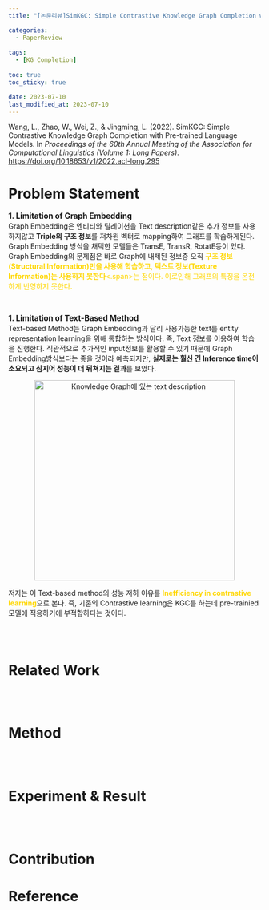 ```yaml
---
title: "[논문리뷰]SimKGC: Simple Contrastive Knowledge Graph Completion with Pre-trained Language Models "

categories: 
  - PaperReview
  
tags:
  - [KG Completion]
  
toc: true
toc_sticky: true

date: 2023-07-10
last_modified_at: 2023-07-10
---
```



Wang, L., Zhao, W., Wei, Z., & Jingming, L. (2022). SimKGC: Simple Contrastive Knowledge Graph Completion with Pre-trained Language Models. In *Proceedings of the 60th Annual Meeting of the Association for Computational Linguistics (Volume 1: Long Papers)*. https://doi.org/10.18653/v1/2022.acl-long.295

# Problem Statement

<span style="font-size:110%"><b>1. Limitation of Graph Embedding</b></span>  
Graph Embedding은 엔티티와 릴레이션을 Text description같은 추가 정보를 사용하지않고 **Triple의 구조 정보**를 저차원 벡터로 mapping하여 그래프를 학습하게된다. Graph Embedding 방식을 채택한 모델들은 TransE, TransR, RotatE등이 있다. Graph Embedding의 문제점은 바로 Graph에 내제된 정보중 오직 <span style="color:gold">**구조 정보(Structural Information)만을 사용해 학습하고, 텍스트 정보(Texture Information)는 사용하지 못한다**<.span>는 점이다. 이로인해 그래프의 특징을 온전하게 반영하지 못한다.

<br/>

<span style="font-size:110%"><b>1. Limitation of Text-Based Method</b></span>    
Text-based Method는 Graph Embedding과 달리 사용가능한 text를 entity representation learning을 위해 통합하는 방식이다. 즉, Text 정보를 이용하여 학습을 진행한다. 직관적으로 추가적인 input정보를 활용할 수 있기 때문에 Graph Embedding방식보다는 좋을 것이라 예측되지만, **실제로는 훨신 긴 Inference time이 소요되고 심지어 성능이 더 뒤쳐지는 결과**를 보였다.

<p align="center">
<img width="400" alt="Knowledge Graph에 있는 text description" src="https://github.com/meaningful96/DSKUS_Project/assets/111734605/360089fa-b7f3-4a1f-8e19-4a6b7b06401a">
</p>  


저자는 이 Text-based method의 성능 저하 이유를 <span style="color:gold"><b>Inefficiency in contrastive learning</b></span>으로 본다. 즉, 기존의 Contrastive learning은 KGC를 하는데 pre-trainied 모델에 적용하기에 부적합하다는 것이다.

<br/>
<br/>

# Related Work

<br/>
<br/>

# Method

<br/>
<br/>

# Experiment & Result

<br/>
<br/>

# Contribution

# Reference
